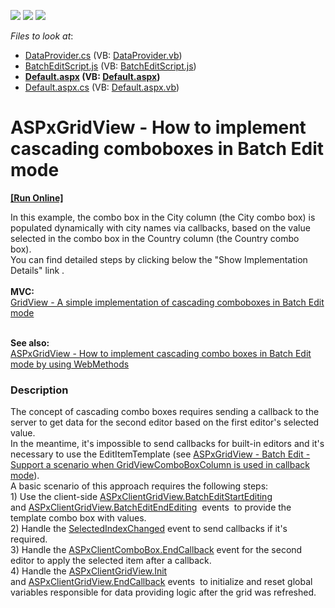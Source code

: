 <!-- default badges list -->
![](https://img.shields.io/endpoint?url=https://codecentral.devexpress.com/api/v1/VersionRange/128534653/14.1.4%2B)
[![](https://img.shields.io/badge/Open_in_DevExpress_Support_Center-FF7200?style=flat-square&logo=DevExpress&logoColor=white)](https://supportcenter.devexpress.com/ticket/details/T124512)
[![](https://img.shields.io/badge/📖_How_to_use_DevExpress_Examples-e9f6fc?style=flat-square)](https://docs.devexpress.com/GeneralInformation/403183)
<!-- default badges end -->
<!-- default file list -->
*Files to look at*:

* [DataProvider.cs](./CS/App_Code/DataProvider.cs) (VB: [DataProvider.vb](./VB/App_Code/DataProvider.vb))
* [BatchEditScript.js](./CS/BatchEditScript.js) (VB: [BatchEditScript.js](./VB/BatchEditScript.js))
* **[Default.aspx](./CS/Default.aspx) (VB: [Default.aspx](./VB/Default.aspx))**
* [Default.aspx.cs](./CS/Default.aspx.cs) (VB: [Default.aspx.vb](./VB/Default.aspx.vb))
<!-- default file list end -->
# ASPxGridView - How to implement cascading comboboxes in Batch Edit mode
<!-- run online -->
**[[Run Online]](https://codecentral.devexpress.com/t124512/)**
<!-- run online end -->


<p>In this example, the combo box in the City column (the City combo box) is populated dynamically with city names via callbacks, based on the value selected in the combo box in the Country column (the Country combo box).  <br>You can find detailed steps by clicking below the "Show Implementation Details" link .<br><br><strong>MVC:</strong><br><a href="https://www.devexpress.com/Support/Center/p/T155879">GridView - A simple implementation of cascading comboboxes in Batch Edit mode</a><br><br></p>
<p><strong>See also: </strong><br><a href="https://www.devexpress.com/Support/Center/p/T356740">ASPxGridView - How to implement cascading combo boxes in Batch Edit mode by using WebMethods</a></p>


<h3>Description</h3>

The concept of cascading combo boxes requires sending a callback to the server to get data for the second editor based on the first editor's selected value.&nbsp;<br>In the meantime, it's impossible to send callbacks for built-in editors and it's necessary to use the EditItemTemplate (see&nbsp;<a href="https://www.devexpress.com/Support/Center/Question/Details/S173460">ASPxGridView - Batch Edit - Support a scenario when GridViewComboBoxColumn is used in callback mode</a>).<br>A basic scenario of this approach requires the following steps:<br>1) Use the client-side&nbsp;<a href="https://documentation.devexpress.com/AspNet/DevExpressWebASPxGridViewScriptsASPxClientGridView_BatchEditStartEditingtopic.aspx">ASPxClientGridView.BatchEditStartEditing</a>&nbsp; and&nbsp;<a href="https://documentation.devexpress.com/AspNet/DevExpressWebASPxGridViewScriptsASPxClientGridView_BatchEditEndEditingtopic.aspx">ASPxClientGridView.BatchEditEndEditing</a>&nbsp; events &nbsp;to provide the template combo box&nbsp;with values.<br>2) Handle the&nbsp;<a href="https://documentation.devexpress.com/AspNet/DevExpressWebASPxEditorsScriptsASPxClientComboBox_SelectedIndexChangedtopic.aspx">SelectedIndexChanged</a>&nbsp;event to send callbacks if it's required.<br>3) Handle the&nbsp;<a href="https://documentation.devexpress.com/AspNet/DevExpressWebASPxEditorsScriptsASPxClientComboBox_EndCallbacktopic.aspx">ASPxClientComboBox.EndCallback</a>&nbsp;event for the second editor to apply the selected item after a callback.<br>4) Handle the&nbsp;<a href="https://documentation.devexpress.com/#AspNet/DevExpressWebASPxClassesScriptsASPxClientControl_Inittopic">ASPxClientGridView.Init</a>&nbsp; and&nbsp;<a href="https://documentation.devexpress.com/AspNet/DevExpressWebASPxGridViewScriptsASPxClientGridView_EndCallbacktopic.aspx">ASPxClientGridView.EndCallback</a>&nbsp;events&nbsp; to initialize and reset global variables responsible for data providing logic&nbsp;after the grid was refreshed.&nbsp;

<br/>



